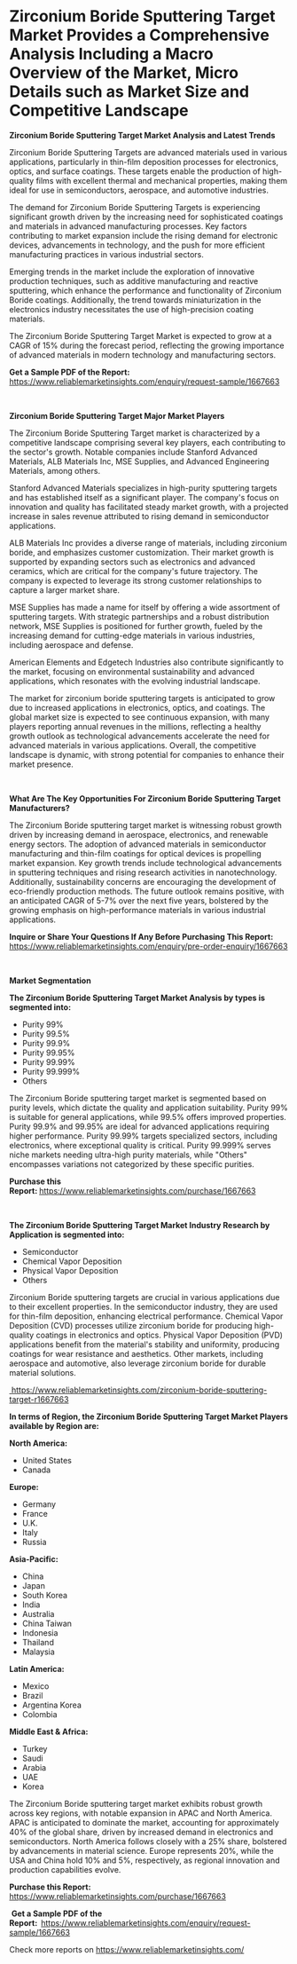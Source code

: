 <p><h1>Zirconium Boride Sputtering Target Market Provides a Comprehensive Analysis Including a Macro Overview of the Market, Micro Details such as Market Size and Competitive Landscape</h1></p><p><strong>Zirconium Boride Sputtering Target Market Analysis and Latest Trends</strong></p>
<p><p>Zirconium Boride Sputtering Targets are advanced materials used in various applications, particularly in thin-film deposition processes for electronics, optics, and surface coatings. These targets enable the production of high-quality films with excellent thermal and mechanical properties, making them ideal for use in semiconductors, aerospace, and automotive industries.</p><p>The demand for Zirconium Boride Sputtering Targets is experiencing significant growth driven by the increasing need for sophisticated coatings and materials in advanced manufacturing processes. Key factors contributing to market expansion include the rising demand for electronic devices, advancements in technology, and the push for more efficient manufacturing practices in various industrial sectors.</p><p>Emerging trends in the market include the exploration of innovative production techniques, such as additive manufacturing and reactive sputtering, which enhance the performance and functionality of Zirconium Boride coatings. Additionally, the trend towards miniaturization in the electronics industry necessitates the use of high-precision coating materials.</p><p>The Zirconium Boride Sputtering Target Market is expected to grow at a CAGR of 15% during the forecast period, reflecting the growing importance of advanced materials in modern technology and manufacturing sectors.</p></p>
<p><strong>Get a Sample PDF of the Report:&nbsp;</strong> <a href="https://www.reliablemarketinsights.com/enquiry/request-sample/1667663?utm_campaign=2280&utm_medium=2&utm_source=Github&utm_content=ia&utm_term=08032025&utm_id=zirconium-boride-sputtering-target">https://www.reliablemarketinsights.com/enquiry/request-sample/1667663</a></p>
<p>&nbsp;</p>
<p><strong>Zirconium Boride Sputtering Target Major Market Players</strong></p>
<p><p>The Zirconium Boride Sputtering Target market is characterized by a competitive landscape comprising several key players, each contributing to the sector's growth. Notable companies include Stanford Advanced Materials, ALB Materials Inc, MSE Supplies, and Advanced Engineering Materials, among others. </p><p>Stanford Advanced Materials specializes in high-purity sputtering targets and has established itself as a significant player. The company's focus on innovation and quality has facilitated steady market growth, with a projected increase in sales revenue attributed to rising demand in semiconductor applications.</p><p>ALB Materials Inc provides a diverse range of materials, including zirconium boride, and emphasizes customer customization. Their market growth is supported by expanding sectors such as electronics and advanced ceramics, which are critical for the company's future trajectory. The company is expected to leverage its strong customer relationships to capture a larger market share.</p><p>MSE Supplies has made a name for itself by offering a wide assortment of sputtering targets. With strategic partnerships and a robust distribution network, MSE Supplies is positioned for further growth, fueled by the increasing demand for cutting-edge materials in various industries, including aerospace and defense.</p><p>American Elements and Edgetech Industries also contribute significantly to the market, focusing on environmental sustainability and advanced applications, which resonates with the evolving industrial landscape.</p><p>The market for zirconium boride sputtering targets is anticipated to grow due to increased applications in electronics, optics, and coatings. The global market size is expected to see continuous expansion, with many players reporting annual revenues in the millions, reflecting a healthy growth outlook as technological advancements accelerate the need for advanced materials in various applications. Overall, the competitive landscape is dynamic, with strong potential for companies to enhance their market presence.</p></p>
<p>&nbsp;</p>
<p><strong>What Are The Key Opportunities For Zirconium Boride Sputtering Target Manufacturers?</strong></p>
<p><p>The Zirconium Boride sputtering target market is witnessing robust growth driven by increasing demand in aerospace, electronics, and renewable energy sectors. The adoption of advanced materials in semiconductor manufacturing and thin-film coatings for optical devices is propelling market expansion. Key growth trends include technological advancements in sputtering techniques and rising research activities in nanotechnology. Additionally, sustainability concerns are encouraging the development of eco-friendly production methods. The future outlook remains positive, with an anticipated CAGR of 5-7% over the next five years, bolstered by the growing emphasis on high-performance materials in various industrial applications.</p></p>
<p><strong>Inquire or Share Your Questions If Any Before Purchasing This Report:</strong> <a href="https://www.reliablemarketinsights.com/enquiry/pre-order-enquiry/1667663?utm_campaign=2280&utm_medium=2&utm_source=Github&utm_content=ia&utm_term=08032025&utm_id=zirconium-boride-sputtering-target">https://www.reliablemarketinsights.com/enquiry/pre-order-enquiry/1667663</a></p>
<p>&nbsp;</p>
<p><strong>Market Segmentation</strong></p>
<p><strong>The Zirconium Boride Sputtering Target Market Analysis by types is segmented into:</strong></p>
<p><ul><li>Purity 99%</li><li>Purity 99.5%</li><li>Purity 99.9%</li><li>Purity 99.95%</li><li>Purity 99.99%</li><li>Purity 99.999%</li><li>Others</li></ul></p>
<p><p>The Zirconium Boride sputtering target market is segmented based on purity levels, which dictate the quality and application suitability. Purity 99% is suitable for general applications, while 99.5% offers improved properties. Purity 99.9% and 99.95% are ideal for advanced applications requiring higher performance. Purity 99.99% targets specialized sectors, including electronics, where exceptional quality is critical. Purity 99.999% serves niche markets needing ultra-high purity materials, while "Others" encompasses variations not categorized by these specific purities.</p></p>
<p><strong>Purchase this Report:&nbsp;</strong><a href="https://www.reliablemarketinsights.com/purchase/1667663?utm_campaign=2280&utm_medium=2&utm_source=Github&utm_content=ia&utm_term=08032025&utm_id=zirconium-boride-sputtering-target">https://www.reliablemarketinsights.com/purchase/1667663</a></p>
<p>&nbsp;</p>
<p><strong>The Zirconium Boride Sputtering Target Market Industry Research by Application is segmented into:</strong></p>
<p><ul><li>Semiconductor</li><li>Chemical Vapor Deposition</li><li>Physical Vapor Deposition</li><li>Others</li></ul></p>
<p><p>Zirconium Boride sputtering targets are crucial in various applications due to their excellent properties. In the semiconductor industry, they are used for thin-film deposition, enhancing electrical performance. Chemical Vapor Deposition (CVD) processes utilize zirconium boride for producing high-quality coatings in electronics and optics. Physical Vapor Deposition (PVD) applications benefit from the material's stability and uniformity, producing coatings for wear resistance and aesthetics. Other markets, including aerospace and automotive, also leverage zirconium boride for durable material solutions.</p></p>
<p><a href="https://www.reliablemarketinsights.com/zirconium-boride-sputtering-target-r1667663?utm_campaign=2280&utm_medium=2&utm_source=Github&utm_content=ia&utm_term=08032025&utm_id=zirconium-boride-sputtering-target">&nbsp;https://www.reliablemarketinsights.com/zirconium-boride-sputtering-target-r1667663</a></p>
<p><strong>In terms of Region, the Zirconium Boride Sputtering Target Market Players available by Region are:</strong></p>
<p>
    <p> <strong> North America: </strong>
        <ul>
            <li>United States</li>
            <li>Canada</li>
        </ul>
        </p> 
    <p> <strong> Europe: </strong>
        <ul>
            <li>Germany</li>
            <li>France</li>
            <li>U.K.</li>
            <li>Italy</li>
            <li>Russia</li>
        </ul>
        </p> 
    <p> <strong> Asia-Pacific: </strong>
        <ul>
            <li>China</li>
            <li>Japan</li>
            <li>South Korea</li>
            <li>India</li>
            <li>Australia</li>
            <li>China Taiwan</li>
            <li>Indonesia</li>
            <li>Thailand</li>
            <li>Malaysia</li>
        </ul>
        </p> 
    <p> <strong> Latin America: </strong>
        <ul>
            <li>Mexico</li>
            <li>Brazil</li>
            <li>Argentina Korea</li>
            <li>Colombia</li>
        </ul>
        </p> 
    <p> <strong> Middle East & Africa: </strong>
        <ul>
            <li>Turkey</li>
            <li>Saudi</li>
            <li>Arabia</li>
            <li>UAE</li>
            <li>Korea</li>
        </ul>
    </p>
    </p>
<p><p>The Zirconium Boride sputtering target market exhibits robust growth across key regions, with notable expansion in APAC and North America. APAC is anticipated to dominate the market, accounting for approximately 40% of the global share, driven by increased demand in electronics and semiconductors. North America follows closely with a 25% share, bolstered by advancements in material science. Europe represents 20%, while the USA and China hold 10% and 5%, respectively, as regional innovation and production capabilities evolve.</p></p>
<p><strong>Purchase this Report: </strong><a href="https://www.reliablemarketinsights.com/purchase/1667663?utm_campaign=2280&utm_medium=2&utm_source=Github&utm_content=ia&utm_term=08032025&utm_id=zirconium-boride-sputtering-target">https://www.reliablemarketinsights.com/purchase/1667663</a></p>
<p>&nbsp;<strong>Get a Sample PDF of the Report:&nbsp;&nbsp;</strong><a href="https://www.reliablemarketinsights.com/enquiry/request-sample/1667663?utm_campaign=2280&utm_medium=2&utm_source=Github&utm_content=ia&utm_term=08032025&utm_id=zirconium-boride-sputtering-target">https://www.reliablemarketinsights.com/enquiry/request-sample/1667663</a></p>
<p><strong></strong></p>
<p>Check more reports on <a href="https://www.reliablemarketinsights.com/?utm_campaign=2280&utm_medium=2&utm_source=Github&utm_content=ia&utm_term=08032025&utm_id=zirconium-boride-sputtering-target">https://www.reliablemarketinsights.com/</a></p>
